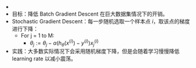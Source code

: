 -
- 目标：降低 Batch Gradient Descent 在巨大数据集情况下的开销。
- Stochastic Gradient Descent：每一步随机选取一个样本点 $i$，取该点的梯度进行下降：
	- For j = 1 to M:
		- $\theta_j := \theta_j - \alpha(h_{\theta}(x^{(i)}) - y^{(i)})x_j^{(i)}$
- 实践：大多数实际情况下会采用随机梯度下降，但是会随着学习慢慢降低 learning rate 以减小震荡。